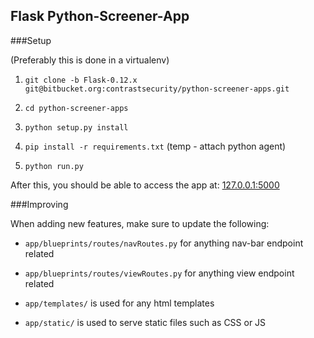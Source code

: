 
## Flask Python-Screener-App



###Setup

(Preferably this is done in a virtualenv)

1. `git clone -b Flask-0.12.x git@bitbucket.org:contrastsecurity/python-screener-apps.git`

2. `cd python-screener-apps`

3. `python setup.py install`

4. `pip install -r requirements.txt` (temp - attach python agent)

4. `python run.py`

After this, you should be able to access the app at: [127.0.0.1:5000](http://127.0.0.1:5000)


###Improving

When adding new features, make sure to update the following:

- `app/blueprints/routes/navRoutes.py` for anything nav-bar endpoint related

- `app/blueprints/routes/viewRoutes.py` for anything view endpoint related

- `app/templates/` is used for any html templates

- `app/static/` is used to serve static files such as CSS or JS
